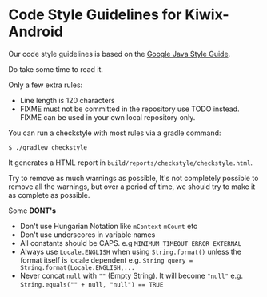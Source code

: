 # Code Style Guidelines for Kiwix-Android

Our code style guidelines is based on the [Google Java Style Guide](https://google.github.io/styleguide/javaguide.html).

Do take some time to read it.

Only a few extra rules:

- Line length is 120 characters
- FIXME must not be committed in the repository use TODO instead. FIXME can be used in your own local repository only.

You can run a checkstyle with most rules via a gradle command:

```
$ ./gradlew checkstyle
```

It generates a HTML report in `build/reports/checkstyle/checkstyle.html`.

Try to remove as much warnings as possible, It's not completely possible to remove all the warnings, but over a period of time, we should try to make it as complete as possible.

Some **DONT's**

- Don't use Hungarian Notation like `mContext` `mCount` etc
- Don't use underscores in variable names
- All constants should be CAPS. e.g `MINIMUM_TIMEOUT_ERROR_EXTERNAL`
- Always use `Locale.ENGLISH` when using `String.format()` unless the format itself is locale dependent e.g. `String query = String.format(Locale.ENGLISH,...`
- Never concat `null` with `""` (Empty String). It will become `"null"` e.g. `String.equals("" + null, "null") == TRUE`
